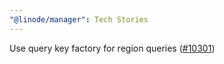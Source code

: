 ```yaml
---
"@linode/manager": Tech Stories
---
```


Use query key factory for region queries ([#10301](https://github.com/linode/manager/pull/10301))
